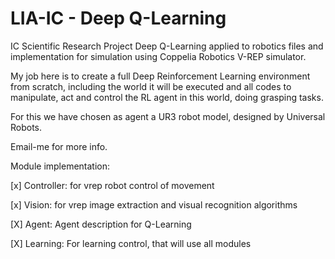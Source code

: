 # LIA-IC - Deep Q-Learning
IC Scientific Research Project Deep Q-Learning applied to robotics files and implementation for simulation using Coppelia Robotics V-REP simulator.

My job here is to create a full Deep Reinforcement Learning environment from scratch, including the world it will be executed and all codes to manipulate, act and control the RL agent in this world, doing grasping tasks.

For this we have chosen as agent a UR3 robot model, designed by Universal Robots.

Email-me for more info.

Module implementation:

[x] Controller: for vrep robot control of movement

[x] Vision: for vrep image extraction and visual recognition algorithms

[X] Agent: Agent description for Q-Learning

[X] Learning: For learning control, that will use all modules

